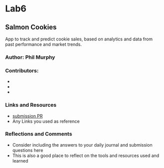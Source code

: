 # Lab6

## Salmon Cookies

App to track and predict cookie sales, based on analytics and data from past performance and market trends.

### Author: Phil Murphy

### Contributors:
* 
* 
* 


### Links and Resources
* [submission PR](http://xyz.com)
* Any Links you used as reference

### Reflections and Comments
* Consider including the answers to your daily journal and submission questions here
* This is also a good place to reflect on the tools and resources used and learned

